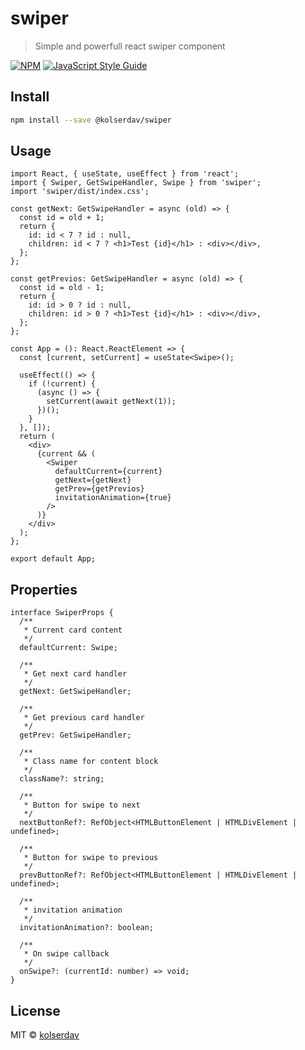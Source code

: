 # swiper

> Simple and powerfull react swiper component

[![NPM](https://img.shields.io/npm/v/swiper.svg)](https://www.npmjs.com/package/swiper) [![JavaScript Style Guide](https://img.shields.io/badge/code_style-standard-brightgreen.svg)](https://standardjs.com)

## Install

```bash
npm install --save @kolserdav/swiper
```

## Usage

```tsx
import React, { useState, useEffect } from 'react';
import { Swiper, GetSwipeHandler, Swipe } from 'swiper';
import 'swiper/dist/index.css';

const getNext: GetSwipeHandler = async (old) => {
  const id = old + 1;
  return {
    id: id < 7 ? id : null,
    children: id < 7 ? <h1>Test {id}</h1> : <div></div>,
  };
};

const getPrevios: GetSwipeHandler = async (old) => {
  const id = old - 1;
  return {
    id: id > 0 ? id : null,
    children: id > 0 ? <h1>Test {id}</h1> : <div></div>,
  };
};

const App = (): React.ReactElement => {
  const [current, setCurrent] = useState<Swipe>();

  useEffect(() => {
    if (!current) {
      (async () => {
        setCurrent(await getNext(1));
      })();
    }
  }, []);
  return (
    <div>
      {current && (
        <Swiper
          defaultCurrent={current}
          getNext={getNext}
          getPrev={getPrevios}
          invitationAnimation={true}
        />
      )}
    </div>
  );
};

export default App;
```

## Properties

```tsx
interface SwiperProps {
  /**
   * Current card content
   */
  defaultCurrent: Swipe;

  /**
   * Get next card handler
   */
  getNext: GetSwipeHandler;

  /**
   * Get previous card handler
   */
  getPrev: GetSwipeHandler;

  /**
   * Class name for content block
   */
  className?: string;

  /**
   * Button for swipe to next
   */
  nextButtonRef?: RefObject<HTMLButtonElement | HTMLDivElement | undefined>;

  /**
   * Button for swipe to previous
   */
  prevButtonRef?: RefObject<HTMLButtonElement | HTMLDivElement | undefined>;

  /**
   * invitation animation
   */
  invitationAnimation?: boolean;

  /**
   * On swipe callback
   */
  onSwipe?: (currentId: number) => void;
}
```

## License

MIT © [kolserdav](https://github.com/kolserdav)
